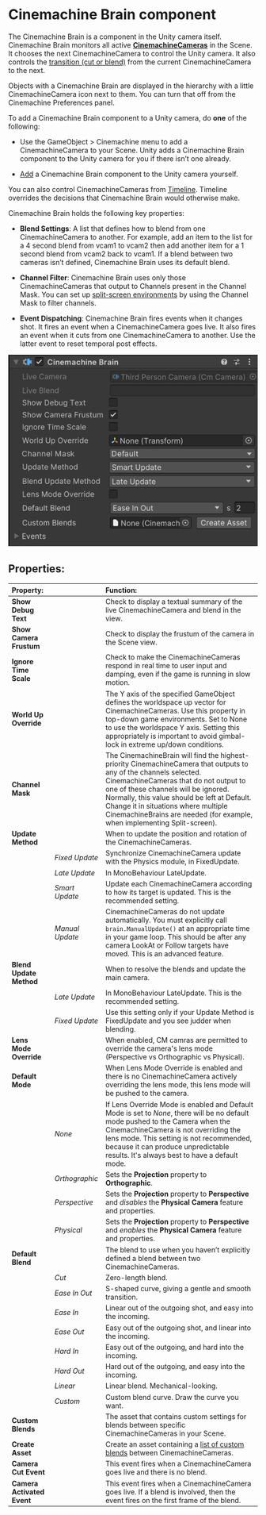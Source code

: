 # Cinemachine Brain component

The Cinemachine Brain is a component in the Unity camera itself. Cinemachine Brain monitors all active [**CinemachineCameras**](CinemachineCamera.md) in the Scene. It chooses the next CinemachineCamera to control the Unity camera. It also controls the [transition (cut or blend)](concept-camera-control-transitions.md) from the current CinemachineCamera to the next.

Objects with a Cinemachine Brain are displayed in the hierarchy with a little CinemachineCamera icon next to them.  You can turn that off from the Cinemachine Preferences panel.

To add a Cinemachine Brain component to a Unity camera, do __one__ of the following:

* Use the GameObject > Cinemachine menu to add a CinemachineCamera to your Scene. Unity adds a Cinemachine Brain component to the Unity camera for you if there isn’t one already.

* [Add](https://docs.unity3d.com/Manual/UsingComponents.html) a Cinemachine Brain component to the Unity camera yourself.

You can also control CinemachineCameras from [Timeline](concept-timeline.md). Timeline overrides the decisions that Cinemachine Brain would otherwise make.

Cinemachine Brain holds the following key properties:

* __Blend Settings__: A list that defines how to blend from one CinemachineCamera to another.  For example, add an item to the list for a 4 second blend from vcam1 to vcam2 then add another item for a 1 second blend from vcam2 back to vcam1. If a blend between two cameras isn’t defined, Cinemachine Brain uses its default blend.

* __Channel Filter__:  Cinemachine Brain uses only those CinemachineCameras that output to Channels present in the Channel Mask.  You can set up [split-screen environments](CinemachineMultipleCameras.md) by using the Channel Mask to filter channels.

* __Event Dispatching__:  Cinemachine Brain fires events when it changes shot. It fires an event when a CinemachineCamera goes live. It also fires an event when it cuts from one CinemachineCamera to another. Use the latter event to reset temporal post effects.

![Cinemachine Brain, a component in the Unity camera](images/CinemachineBrainInspector.png)

## Properties:

| **Property:** || **Function:** |
|:---|:---|:---|
| __Show Debug Text__ || Check to display a textual summary of the live CinemachineCamera and blend in the view. |
| __Show Camera Frustum__ || Check to display the frustum of the camera in the Scene view. |
| __Ignore Time Scale__ || Check to make the CinemachineCameras respond in real time to user input and damping, even if the game is running in slow motion. |
| __World Up Override__ || The Y axis of the specified GameObject defines the worldspace up vector for CinemachineCameras. Use this property in top-down game environments. Set to None to use the worldspace Y axis. Setting this appropriately is important to avoid gimbal-lock in extreme up/down conditions. |
| __Channel Mask__ || The CinemachineBrain will find the highest-priority CinemachineCamera that outputs to any of the channels selected. CinemachineCameras that do not output to one of these channels will be ignored.  Normally, this value should be left at Default.  Change it in situations where multiple CinemachineBrains are needed (for example, when implementing Split-screen). |
| __Update Method__ || When to update the position and rotation of the CinemachineCameras.  |
| | _Fixed Update_ | Synchronize CinemachineCamera update with the Physics module, in FixedUpdate. |
| | _Late Update_ | In MonoBehaviour LateUpdate. |
| | _Smart Update_ | Update each CinemachineCamera according to how its target is updated. This is the recommended setting. |
| | _Manual Update_ | CinemachineCameras do not update automatically.  You must explicitly call `brain.ManualUpdate()` at an appropriate time in your game loop.  This should be after any camera LookAt or Follow targets have moved.  This is an advanced feature. |
| __Blend Update Method__ || When to resolve the blends and update the main camera.  |
| | _Late Update_ | In MonoBehaviour LateUpdate. This is the recommended setting. |
| | _Fixed Update_ | Use this setting only if your Update Method is FixedUpdate and you see judder when blending. |
| __Lens Mode Override__ || When enabled, CM camras are permitted to override the camera's lens mode (Perspective vs Orthographic vs Physical).  |
| __Default Mode__ || When Lens Mode Override is enabled and there is no CinemachineCamera actively overriding the lens mode, this lens mode will be pushed to the camera. |
| | _None_ | If Lens Override Mode is enabled and Default Mode is set to _None_, there will be no default mode pushed to the Camera when the CinemachineCamera is not overriding the lens mode.  This setting is not recommended, because it can produce unpredictable results.  It's always best to have a default mode. |
| | _Orthographic_ | Sets the __Projection__ property to __Orthographic__. |
| | _Perspective_ | Sets the __Projection__ property to __Perspective__ and *disables* the __Physical Camera__ feature and properties. |
| | _Physical_ | Sets the __Projection__ property to __Perspective__ and *enables* the __Physical Camera__ feature and properties. |
| __Default Blend__ || The blend to use when you haven’t explicitly defined a blend between two CinemachineCameras. |
| | _Cut_ | Zero-length blend. |
| | _Ease In Out_ | S-shaped curve, giving a gentle and smooth transition. |
| | _Ease In_ | Linear out of the outgoing shot, and easy into the incoming. |
| | _Ease Out_ | Easy out of the outgoing shot, and linear into the incoming. |
| | _Hard In_ | Easy out of the outgoing, and hard into the incoming. |
| | _Hard Out_ | Hard out of the outgoing, and easy into the incoming. |
| | _Linear_ | Linear blend. Mechanical-looking. |
| | _Custom_ | Custom blend curve. Draw the curve you want. |
| __Custom Blends__ || The asset that contains custom settings for blends between specific CinemachineCameras in your Scene. |
| __Create Asset__ || Create an asset containing a [list of custom blends](CinemachineBlending.md) between CinemachineCameras.  |
| __Camera Cut Event__ || This event fires when a CinemachineCamera goes live and there is no blend.  |
| __Camera Activated Event__ || This event fires when a CinemachineCamera goes live. If a blend is involved, then the event fires on the first frame of the blend. |

